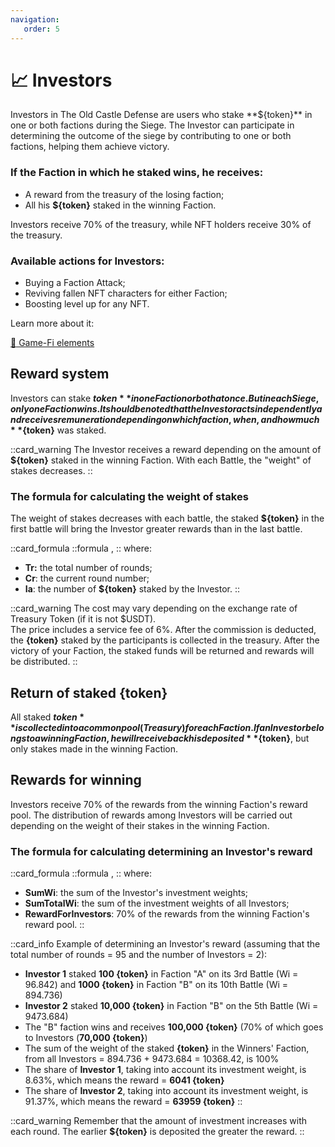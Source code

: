 ```yaml
---
navigation:
   order: 5
---
```


# 📈 Investors

<p>Investors in The Old Castle Defense are users who stake **${token}** in one or both factions 
during the Siege. The Investor can participate in determining the outcome of the siege by contributing to one or 
both factions, helping them achieve victory.</p>

<div>
   
### If the Faction in which he staked wins, he receives:
* A reward from the treasury of the losing faction;
* All his **${token}** staked in the winning Faction.
</div>

Investors receive 70% of the treasury, while NFT holders receive 30% of the treasury.
</div>

<div>

### Available actions for Investors:
* Buying a Faction Attack;
* Reviving fallen NFT characters for either Faction;
* Boosting level up for any NFT.
</div>

<div>

Learn more about it:

<a href="game-fi-elements" 
 class="docs-item">
<span>🎯</span>
Game-Fi elements</a>
</div>

## Reward system

<div>

Investors can stake **${token}** in one Faction or both at once. But in each Siege, only one 
Faction wins. It should be noted that the Investor acts independently and receives 
remuneration depending on which faction, when, and how much **${token}** was staked.
</div>

::card_warning
The Investor receives a reward depending on the amount of **${token}** staked in the winning 
Faction. With each Battle, the "weight" of stakes decreases.
::

### The formula for calculating the weight of stakes

<div>

The weight of stakes decreases with each battle, the staked **${token}** in the first battle 
will bring the Investor greater rewards than in the last battle.
</div>

::card_formula
::formula
<MathFormula formula="Wi=(Tr-Cr)/Tr*Ia" />,
::
where:
* **Tr:** the total number of rounds;
* **Cr**: the current round number;
* **Ia**: the number of **${token}** staked by the Investor.
::

::card_warning
The cost may vary depending on the exchange rate of Treasury Token (if it is not $USDT).\
The price includes a service fee of 6%. After the commission is deducted, the **{token}** 
staked by the participants is collected in the treasury. After the victory of your 
Faction, the staked funds will be returned and rewards will be distributed.
::

## Return of staked {token}
All staked **${token}** is collected into a common pool (Treasury) for each Faction. If an Investor 
belongs to a winning Faction, he will receive back his deposited **${token}**, but only stakes 
made in the winning Faction.

## Rewards for winning
Investors receive 70% of the rewards from the winning Faction's reward pool. The distribution 
of rewards among Investors will be carried out depending on the weight of their stakes in 
the winning Faction.

### The formula for calculating determining an Investor's reward

::card_formula
::formula
<MathFormula formula="InvRew = \frac{SumWi}{SumTotalWi}*RewardForInvestors" />,
::
where:
* **SumWi**: the sum of the Investor's investment weights;
* **SumTotalWi**: the sum of the investment weights of all Investors;
* **RewardForInvestors**: 70% of the rewards from the winning Faction's reward pool.
::

::card_info
Example of determining an Investor's reward (assuming that the total number of rounds = 95 
and the number of Investors = 2):
* **Investor 1** staked **100 {token}** in Faction "A" on its 3rd Battle (Wi = 96.842) and **1000 {token}** in 
Faction "B" on its 10th Battle (Wi = 894.736)
* **Investor 2** staked **10,000 {token}** in Faction "B" on the 5th Battle (Wi = 9473.684)
* The "B" faction wins and receives **100,000 {token}** (70% of which goes to Investors (**70,000 {token}**)
* The sum of the weight of the staked **{token}** in the Winners' Faction, from all Investors = 
894.736 + 9473.684 = 10368.42, is 100%
* The share of **Investor 1**, taking into account its investment weight, is 8.63%, which means the 
reward = **6041 {token}** 
* The share of **Investor 2**, taking into account its investment weight, is 91.37%, which means the 
reward = **63959 {token}**
::

::card_warning
Remember that the amount of investment increases with each round. The earlier **${token}** is deposited the 
greater the reward.
::
